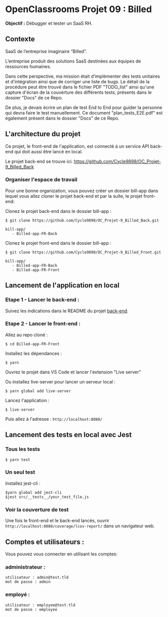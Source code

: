 # OpenClassrooms Projet 09 : Billed

**Objectif :** Débugger et tester un SaaS RH.

## Contexte

SaaS de l’entreprise imaginaire “Billed”.

L’entreprise produit des solutions SaaS destinées aux équipes de ressources humaines.

Dans cette perspective, ma mission était d’implémenter des tests unitaires et d'intégration ainsi que de corriger une liste de bugs. Le détail de la procédure peut être trouvé dans le fichier PDF "TODO_list" ainsi qu'une capture d'écran de la couverture des différents tests, présents dans le dossier "Docs" de ce Repo.

De plus, je devais écrire un plan de test End to End pour guider la personne qui devra faire le test manuellement. Ce document "plan_tests_E2E.pdf" est également présent dans le dossier "Docs" de ce Repo.

## L'architecture du projet

Ce projet, le front-end de l'application, est connecté à un service API back-end qui doit aussi être lancé en local.

Le projet back-end se trouve ici: https://github.com/Cycle9898/OC_Projet-9_Billed_Back

### Organiser l'espace de travail

Pour une bonne organization, vous pouvez créer un dossier bill-app dans lequel vous allez cloner le projet back-end et par la suite, le projet front-end:

Clonez le projet back-end dans le dossier bill-app :

```
$ git clone https://github.com/Cycle9898/OC_Projet-9_Billed_Back.git
```

```
bill-app/
   - Billed-app-FR-Back
```

Clonez le projet front-end dans le dossier bill-app :

```
$ git clone https://github.com/Cycle9898/OC_Projet-9_Billed_Front.git
```

```
bill-app/
   - Billed-app-FR-Back
   - Billed-app-FR-Front
```

## Lancement de l'application en local

### Etape 1 - Lancer le back-end :

Suivez les indications dans le README du projet [back-end](https://github.com/Cycle9898/OC_Projet-9_Billed_Back).

### Etape 2 - Lancer le front-end :

Allez au repo cloné :

```
$ cd Billed-app-FR-Front
```

Installez les dépendances :

```
$ yarn
```

Ouvrez le projet dans VS Code et lancer l'extension "Live server"

Ou installez live-server pour lancer un serveur local :

```
$ yarn global add live-server
```

Lancez l'application :

```
$ live-server
```

Puis allez à l'adresse : `http://localhost:8080/`

## Lancement des tests en local avec Jest

### Tous les tests

```
$ yarn test
```

### Un seul test

Installez jest-cli :

```
$yarn global add jest-cli
$jest src/__tests__/your_test_file.js
```

### Voir la couverture de test

Une fois le front-end et le back-end lancés, ouvrir `http://localhost:8080/coverage/lcov-report/` dans un navigateur web.

## Comptes et utilisateurs :

Vous pouvez vous connecter en utilisant les comptes:

### administrateur :

```
utilisateur : admin@test.tld
mot de passe : admin
```

### employé :

```
utilisateur : employee@test.tld
mot de passe : employee
```
